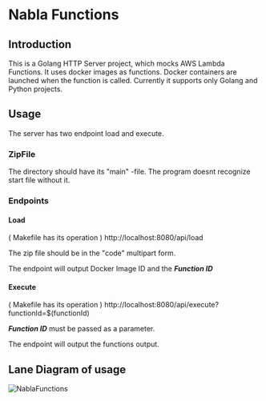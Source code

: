 # Nabla Functions

## Introduction
This is a Golang HTTP Server project, which mocks AWS Lambda Functions. It uses docker images as functions. Docker containers are launched when the function is called.
Currently it supports only Golang and Python projects. 

## Usage
The server has two endpoint load and execute.

### ZipFile
The directory should have its "main" -file. The program doesnt recognize start file without it.

### Endpoints

#### Load
( Makefile has its operation )
http://localhost:8080/api/load

The zip file should be in the "code" multipart form.

The endpoint will output Docker Image ID and the ***Function ID***

#### Execute
( Makefile has its operation )
http://localhost:8080/api/execute?functionId=$(functionId)

***Function ID*** must be passed as a parameter.

The endpoint will output the functions output.

## Lane Diagram of usage
![NablaFunctions](https://github.com/user-attachments/assets/c054bd96-bd50-4e1c-8256-37b69be22967)


